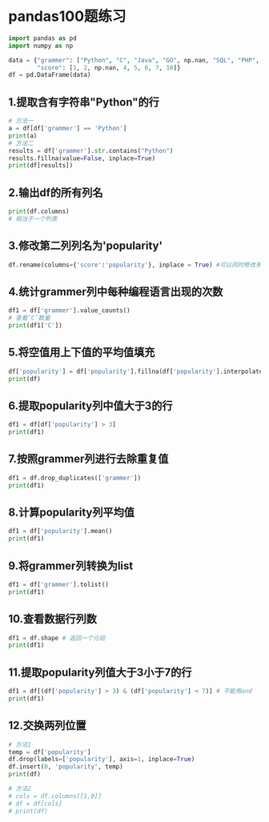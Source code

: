 # pandas100题练习

```python
import pandas as pd
import numpy as np

data = {"grammer": ["Python", "C", "Java", "GO", np.nan, "SQL", "PHP", "Python"],
        "score": [1, 2, np.nan, 4, 5, 6, 7, 10]}
df = pd.DataFrame(data)
```



## 1.提取含有字符串"Python"的行

```python
# 方法一
a = df[df['grammer'] == 'Python']
print(a)
# 方法二
results = df['grammer'].str.contains("Python")
results.fillna(value=False, inplace=True)
print(df[results])
```

## 2.输出df的所有列名

```python
print(df.columns)
# 相当于一个列表
```

## 3.修改第二列列名为'popularity'

```python
df.rename(columns={'score':'popularity'}, inplace = True) #可以同时修改多个列表名
```

## 4.统计grammer列中每种编程语言出现的次数

```python
df1 = df['grammer'].value_counts()
# 查看‘C’数量
print(df1['C'])
```

## 5.将空值用上下值的平均值填充

```python
df['popularity'] = df['popularity'].fillna(df['popularity'].interpolate())
print(df)
```

## 6.提取popularity列中值大于3的行

```python
df1 = df[df['popularity'] > 3]
print(df1)
```

## 7.按照grammer列进行去除重复值

```python
df1 = df.drop_duplicates(['grammer'])
print(df1)
```

## 8.计算popularity列平均值

```python
df1 = df['popularity'].mean()
print(df1)
```

## 9.将grammer列转换为list

```python
df1 = df['grammer'].tolist()
print(df1)
```

## 10.查看数据行列数

```python
df1 = df.shape # 返回一个元组
print(df1)
```

## 11.提取popularity列值大于3小于7的行

```python
df1 = df[(df['popularity'] > 3) & (df['popularity'] < 7)] # 不能用and
print(df1)
```

## 12.交换两列位置

```python
# 方法1
temp = df['popularity']
df.drop(labels=['popularity'], axis=1, inplace=True)
df.insert(0, 'popularity', temp)
print(df)

# 方法2
# cols = df.columns[[1,0]]
# df = df[cols]
# print(df)
```

